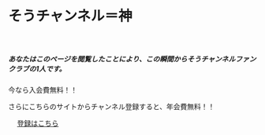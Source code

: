 
<!DOCTYPE html>
<html> 
<head>
  <meta http-equiv="content-type" charset="UTF-8">
<title>そう神</title>
 <!-- Compiled and minified CSS -->
 <link rel="stylesheet" href="https://cdnjs.cloudflare.com/ajax/libs/materialize/1.0.0/css/materialize.min.css">
 <meta name="viewport" content="width=device-width,initial-scale=1.0">
</head>
<body class="red white-text">
 <div class="container">
         <h1>そうチャンネル＝神</h1>
　    <h5>あなたはこのページを閲覧したことにより、この瞬間からそうチャンネルファンクラブの1人です。</h5>
      <p class="flow-text">今なら入会費無料！！</p>
      <p class="flow-text">さらにこちらのサイトからチャンネル登録すると、年会費無料！！</p>
　    <a class="btn btn-large" href="https://www.youtube.com/channel/UCgVf4Hrr5qLmM5n00-dY8DQ/featured">登録はこちら</a>
</div>
 
<!-- Compiled and minified JavaScript -->
<script src="https://ajax.googleapis.com/ajax/libs/jquery/3.6.0/jquery.min.js"></script>
<script src="https://cdnjs.cloudflare.com/ajax/libs/materialize/1.0.0/js/materialize.min.js"></script>
</body>
</html>

